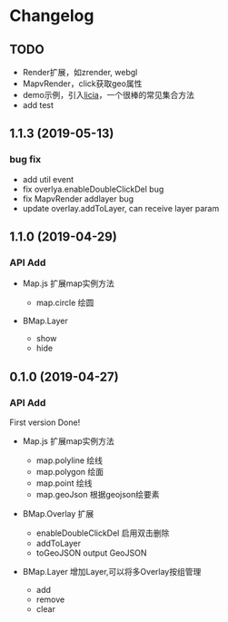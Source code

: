 Changelog
=================
## TODO
- Render扩展，如zrender, webgl
- MapvRender，click获取geo属性
- demo示例，引入[licia](https://licia.liriliri.io/)，一个很棒的常见集合方法
- add test

## 1.1.3 (2019-05-13)

### bug fix
- add util event
- fix overlya.enableDoubleClickDel bug
- fix MapvRender addlayer bug
- update overlay.addToLayer, can receive layer param

## 1.1.0 (2019-04-29)

### API Add

- Map.js 扩展map实例方法
    + map.circle 绘圆

- BMap.Layer 
    + show
    + hide

## 0.1.0 (2019-04-27)

### API Add

First version Done!

- Map.js 扩展map实例方法
    + map.polyline 绘线
    + map.polygon 绘面
    + map.point 绘线
    + map.geoJson 根据geojson绘要素

- BMap.Overlay 扩展
    + enableDoubleClickDel 启用双击删除
    + addToLayer 
    + toGeoJSON output GeoJSON

- BMap.Layer 增加Layer,可以将多Overlay按组管理
    + add
    + remove
    + clear
